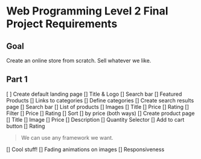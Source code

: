 # Web Programming Level 2 Final Project Requirements

## Goal
Create an online store from scratch.
Sell whatever we like.

## Part 1
[ ] Create default landing page
    [] Title & Logo
    [] Search bar
    [] Featured Products
    [] Links to categories
        [] Define categories
[] Create search results page
    [] Search bar
    [] List of products
        [] Images
        [] Title
        [] Price
        [] Rating
    [] Filter
        [] Price
        [] Rating
    [] Sort
        [] by price (both ways)
[] Create product page
    [] Title
    [] Image
    [] Price
    [] Description
    [] Quantity Selector
    [] Add to cart button
    [] Rating
> We can use any framework we want.
> 



[] Cool stuff!
    [] Fading animations on images
    [] Responsiveness
